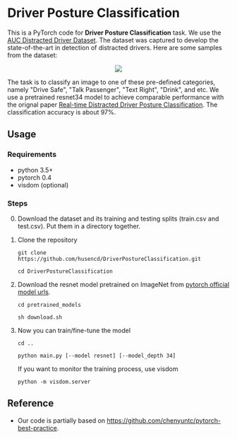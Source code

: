 # Driver Posture Classification

This is a PyTorch code for **Driver Posture Classification** task. We use the [AUC Distracted Driver Dataset](https://devyhia.github.io/projects/auc-distracted-driver-dataset). The dataset was captured to develop the state-of-the-art in detection of distracted drivers. Here are some samples from the dataset:
<p align='center'>
<img src='https://devyhia.github.io/images/projects/auc-distracted-driver-dataset/AUC-Dataset.png'></img>
</p>

The task is to classify an image to one of these pre-defined categories, namely "Drive Safe", "Talk Passenger", "Text Right", "Drink", and etc. We use a pretrained resnet34 model to achieve comparable performance with the orignal paper [Real-time Distracted Driver Posture Classification](https://arxiv.org/abs/1706.09498). The classification accuracy is about 97%.


## Usage

### Requirements

* python 3.5+
* pytorch 0.4
* visdom (optional)


### Steps

0. Download the dataset and its training and testing splits (train.csv and test.csv). Put them in a directory together.
1. Clone the repository

	`git clone https://github.com/husencd/DriverPostureClassification.git`
	
	`cd DriverPostureClassification`

2. Download the resnet model pretrained on ImageNet from [pytorch official model urls](https://download.pytorch.org/models/).

	`cd pretrained_models`
	
	`sh download.sh`

3. Now you can train/fine-tune the model

	`cd ..`
	
	`python main.py [--model resnet] [--model_depth 34]`
	
   If you want to monitor the training process, use visdom
   
	`python -m visdom.server`


## Reference

* Our code is partially based on https://github.com/chenyuntc/pytorch-best-practice.
